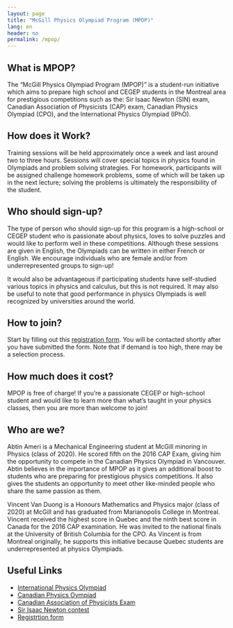 ```yaml
---
layout: page
title: "McGill Physics Olympiad Program (MPOP)"
lang: en
header: no
permalink: /mpop/
---
```


## What is MPOP?
The “McGill Physics Olympiad Program (MPOP)” is a student-run initiative which aims to prepare high school and CEGEP students in the Montreal area for prestigious competitions such as the: Sir Isaac Newton (SIN) exam, Canadian Association of Physicists (CAP) exam, Canadian Physics Olympiad (CPO), and the International Physics Olympiad (IPhO).
## How does it Work?
Training sessions will be held approximately once a week and last around two to three hours. Sessions will cover special topics in physics found in Olympiads and problem solving strategies. For homework, participants will be assigned challenge homework problems, some of which will be taken up in the next lecture; solving the problems is ultimately the responsibility of the student.

## Who should sign-up?
The type of person who should sign-up for this program is a high-school or CEGEP student who is passionate about physics, loves to solve puzzles and would like to perform well in these competitions.  Although these sessions are given in English, the Olympiads can be written in either French or English. We encourage individuals who are female and/or from underrepresented groups to sign-up!

It would also be advantageous if participating students have self-studied various topics in physics and calculus, but this is not required. It may also be useful to note that good performance in physics Olympiads is well recognized by universities around the world.

## How to join?
Start by filling out this [registration form](https://goo.gl/forms/ESjLoWbYVNMlABM12).  You will be contacted shortly after you have submitted the form.  Note that if demand is too high, there may be a selection process.
## How much does it cost?
MPOP is free of charge! If you’re a passionate CEGEP or high-school student and would like to learn more than what’s taught in your physics classes, then you are more than welcome to join!
## Who are we?
Abtin Ameri is a Mechanical Engineering student at McGill minoring in Physics (class of 2020). He scored fifth on the 2016 CAP Exam, giving him the opportunity to compete in the Canadian Physics Olympiad in Vancouver. Abtin believes in the importance of MPOP as it gives an additional boost to students who are preparing for prestigious physics competitions. It also gives the students an opportunity to meet other like-minded people who share the same passion as them.

Vincent Van Duong is a Honours Mathematics and Physics major (class of 2020) at McGill and has graduated from Marianopolis College in Montreal.  Vincent received the highest score in Quebec and the ninth best score in Canada for the 2016 CAP examination.  He was invited to the national finals at the University of British Columbia for the CPO.  As Vincent is from Montreal originally, he supports this initiative because Quebec students are underrepresented at physics Olympiads.
## Useful Links
- [International Physics Olympiad](http://ipho.org/)
- [Canadian Physics Oympiad](http://cpo.phas.ubc.ca/)
- [Canadian Association of Physicists Exam](http://outreach.phas.ubc.ca/exams-and-competitions/cap-high-school-prize-exam/)
- [Sir Isaac Newton contest](https://uwaterloo.ca/sir-isaac-newton-exam/)
- [Registrtion form](https://goo.gl/forms/ESjLoWbYVNMlABM12)
